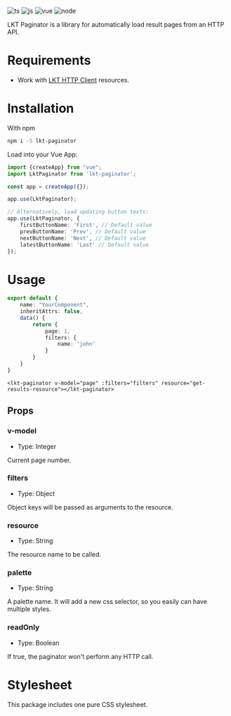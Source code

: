 ![ts](https://img.shields.io/badge/Typescript-3178c6?style=for-the-badge)
![js](https://img.shields.io/badge/Javascript-f68333?style=for-the-badge)
![vue](https://img.shields.io/badge/dynamic/json?url=https%3A%2F%2Fraw.githubusercontent.com%2Flekrat%2Flkt-paginator%2Fmaster%2Fpackage.json&query=%24.dependencies.vue&style=for-the-badge&label=vue&color=42b883)
![node](https://img.shields.io/badge/dynamic/json?url=https%3A%2F%2Fraw.githubusercontent.com%2Flekrat%2Flkt-paginator%2Fmaster%2Fpackage.json&query=%24.engines.node&style=for-the-badge&label=node&color=026e00)

LKT Paginator is a library for automatically load result pages from an HTTP API.

# Requirements
- Work with [LKT HTTP Client](https://github.com/lekrat/lkt-http-client) resources.

# Installation

With npm

```bash
npm i -S lkt-paginator
```

Load into your Vue App:

```typescript
import {createApp} from "vue";
import LktPaginator from 'lkt-paginator';

const app = createApp({});

app.use(LktPaginator);

// Alternatively, load updating button texts:
app.use(LktPaginator, {
    firstButtonName: 'First', // Default value
    prevButtonName: 'Prev', // Default value
    nextButtonName: 'Next', // Default value
    latestButtonName: 'Last' // Default value
});
```

# Usage

```typescript
export default {
    name: "YourComponent", 
    inheritAttrs: false,
    data() {
        return {
            page: 1,
            filters: {
                name: 'john'
            }
        }
    }
}
```

```vue
<lkt-paginator v-model="page" :filters="filters" resource="get-results-resource"></lkt-paginator>
```

## Props
### v-model
- Type: Integer

Current page number.

### filters
- Type: Object

Object keys will be passed as arguments to the resource.

### resource
- Type: String

The resource name to be called.

### palette
- Type: String

A palette name. It will add a new css selector, so you easily can have multiple styles.

### readOnly
- Type: Boolean

If true, the paginator won't perform any HTTP call.


# Stylesheet

This package includes one pure CSS stylesheet.

